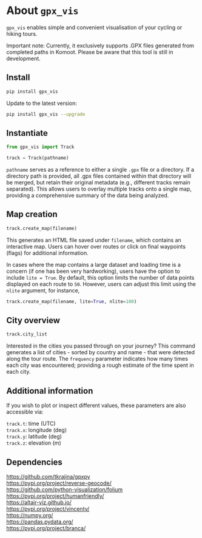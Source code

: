 About `gpx_vis`===============`gpx_vis` enables simple and convenient visualisation of your cycling or hiking tours.Important note: Currently, it exclusively supports .GPX files generated from completed paths in Komoot. Please be aware that this tool is still in development.Install-------```bashpip install gpx_vis```Update to the latest version:```bashpip install gpx_vis --upgrade```Instantiate-----------```pythonfrom gpx_vis import Tracktrack = Track(pathname)````pathname` serves as a reference to either a single `.gpx` file or a directory.If a directory path is provided, all .gpx files contained within that directorywill be merged, but retain their original metadata (e.g., different tracks remain separated).This allows users to overlay multiple tracks onto a single map, providing a comprehensive summary of the data being analyzed.Map creation------------```pythontrack.create_map(filename)```This generates an HTML file saved under `filename`, which contains an interactive map.Users can hover over routes or click on final waypoints (flags) for additional information.In cases where the map contains a large dataset and loading time is a concern (if onehas been very hardworking), users have the option to include `lite = True`. By default, this option limits the number of data points displayed on each route to `50`. However, users can adjust thislimit using the `nlite` argument, for instance,```pythontrack.create_map(filename, lite=True, nlite=100)```City overview-------------```pythontrack.city_list```Interested in the cities you passed through on your journey? This command generates a listof cities - sorted by country and name - that were detected along the tour route. The `frequency` parameter indicates how many times each city was encountered; providing a rough estimate of the time spent in each city.Additional information----------------------If you wish to plot or inspect different values, these parameters are also accessible via:`track.t`: time (UTC)<br>`track.x`: longitude (deg)<br>`track.y`: latitude (deg)<br>`track.z`: elevation (m)<br>Dependencies------------https://github.com/tkrajina/gpxpy <br>https://pypi.org/project/reverse-geocode/ <br>https://github.com/python-visualization/folium <br>https://pypi.org/project/humanfriendly/ <br>https://altair-viz.github.io/ <br>https://pypi.org/project/vincenty/ <br>https://numpy.org/ <br>https://pandas.pydata.org/ <br>https://pypi.org/project/branca/ <br>